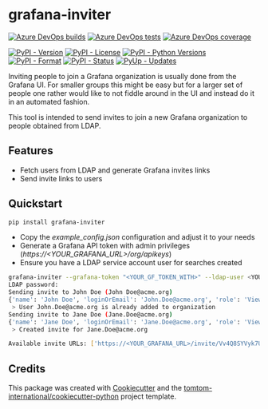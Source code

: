# grafana-inviter

[![Azure DevOps builds](https://img.shields.io/azure-devops/build/tomtomweb/GitHub-TomTom-International/14.svg)](https://dev.azure.com/tomtomweb/GitHub-TomTom-International/_build/latest?definitionId=14&branchName=master)
[![Azure DevOps tests](https://img.shields.io/azure-devops/tests/tomtomweb/GitHub-TomTom-International/14.svg)](https://dev.azure.com/tomtomweb/GitHub-TomTom-International/_build/latest?definitionId=14&branchName=master)
[![Azure DevOps coverage](https://img.shields.io/azure-devops/coverage/tomtomweb/GitHub-TomTom-International/14.svg)](https://dev.azure.com/tomtomweb/GitHub-TomTom-International/_build/latest?definitionId=14&branchName=master)

[![PyPI - Version](https://img.shields.io/pypi/v/grafana-inviter.svg)](https://pypi.org/project/grafana-inviter/)
[![PyPI - License](https://img.shields.io/pypi/l/grafana-inviter.svg)](https://pypi.org/project/grafana-inviter/)
[![PyPI - Python Versions](https://img.shields.io/pypi/pyversions/grafana-inviter.svg)](https://pypi.org/project/grafana-inviter/)
[![PyPI - Format](https://img.shields.io/pypi/format/grafana-inviter.svg)](https://pypi.org/project/grafana-inviter/)
[![PyPI - Status](https://img.shields.io/pypi/status/grafana-inviter.svg)](https://pypi.org/project/grafana-inviter/)
[![PyUp - Updates](https://pyup.io/repos/github/tomtom-international/grafana-inviter/shield.svg)](https://pyup.io/repos/github/tomtom-international/grafana-inviter/)

Inviting people to join a Grafana organization is usually done from the Grafana UI. For smaller groups this might be easy but for a larger set of people one
rather would like to not fiddle around in the UI and instead do it in an automated fashion.

This tool is intended to send invites to join a new Grafana organization to people obtained from LDAP.

## Features

* Fetch users from LDAP and generate Grafana invites links
* Send invite links to users

## Quickstart

```bash
pip install grafana-inviter
```

* Copy the *example_config.json* configuration and adjust it to your needs
* Generate a Grafana API token with admin privileges (*https://<YOUR_GRAFANA_URL>/org/apikeys*)
* Ensure you have a LDAP service account user for searches created

```bash
grafana-inviter --grafana-token "<YOUR_GF_TOKEN_WITH>" --ldap-user <YOUR_SVC_ACCOUNT_USER> --config config.json --ask-ldap-password
LDAP password:
Sending invite to John Doe (John Doe@acme.org)
{'name': 'John Doe', 'loginOrEmail': 'John.Doe@acme.org', 'role': 'Viewer', 'sendEmail': False, 'orgId': 10}
 > User John.Doe@acme.org is already added to organization
Sending invite to Jane Doe (Jane.Doe@acme.org)
{'name': 'Jane Doe', 'loginOrEmail': 'Jane.Doe@acme.org', 'role': 'Viewer', 'sendEmail': False, 'orgId': 10}
 > Created invite for Jane.Doe@acme.org

Available invite URLs: ['https://<YOUR_GRAFANA_URL>/invite/Vv4Q8SYVyk7ULGpeWvjMXl0iuWLl67']
```

## Credits

This package was created with [Cookiecutter](https://github.com/audreyr/cookiecutter) and the [tomtom-international/cookiecutter-python](https://github.com/tomtom-international/cookiecutter-python) project template.
